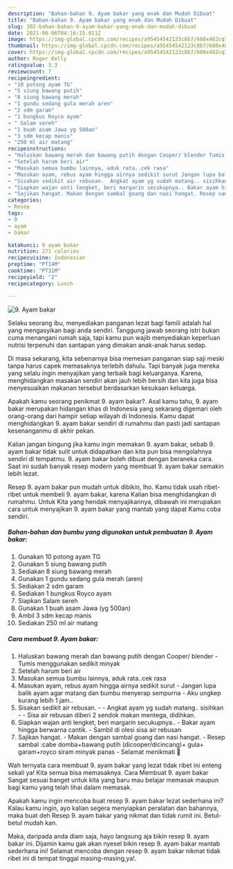 ```yaml
---
description: "Bahan-bahan 9. Ayam bakar yang enak dan Mudah Dibuat"
title: "Bahan-bahan 9. Ayam bakar yang enak dan Mudah Dibuat"
slug: 302-bahan-bahan-9-ayam-bakar-yang-enak-dan-mudah-dibuat
date: 2021-06-06T04:16:15.011Z
image: https://img-global.cpcdn.com/recipes/a95454542123c8b7/680x482cq70/9-ayam-bakar-foto-resep-utama.jpg
thumbnail: https://img-global.cpcdn.com/recipes/a95454542123c8b7/680x482cq70/9-ayam-bakar-foto-resep-utama.jpg
cover: https://img-global.cpcdn.com/recipes/a95454542123c8b7/680x482cq70/9-ayam-bakar-foto-resep-utama.jpg
author: Roger Kelly
ratingvalue: 3.3
reviewcount: 7
recipeingredient:
- "10 potong ayam TG"
- "5 siung bawang putih"
- "8 siung bawang merah"
- "1 gundu sedang gula merah aren"
- "2 sdm garam"
- "1 bungkus Royco ayam"
- " Salam sereh"
- "1 buah asam Jawa yg 500an"
- "3 sdm kecap manis"
- "250 ml air matang"
recipeinstructions:
- "Haluskan bawang merah dan bawang putih dengan Cooper/ blender Tumis menggunakan sedikit minyak"
- "Setelah harum beri air"
- "Masukan semua bumbu lainnya, aduk rata..cek rasa"
- "Masukan ayam, rebus ayam hingga airnya sedikit surut Jangan lupa balik ayam agar matang dan bumbu menyerap sempurna Aku ungkep kurang lebih 1 jam.."
- "Sisakan sedikit air rebusan.  Angkat ayam yg sudah matang.. sisihkan  Sisa air rebusan diberi 2 sendok makan mentega, didihkan."
- "Siapkan wajan anti lengket, beri margarin secukupnya.. Bakar ayam hingga berwarna cantik. Sambil di olesi sisa air rebusan"
- "Sajikan hangat. Makan dengan sambal goang dan nasi hangat. Resep sambal :cabe domba+bawang putih (dicooper/dicincang)+ gula+ garam+royco siram minyak panas Selamat menikmati 🥰"
categories:
- Resep
tags:
- 9
- ayam
- bakar

katakunci: 9 ayam bakar 
nutrition: 271 calories
recipecuisine: Indonesian
preptime: "PT14M"
cooktime: "PT31M"
recipeyield: "2"
recipecategory: Lunch

---
```



![9. Ayam bakar](https://img-global.cpcdn.com/recipes/a95454542123c8b7/680x482cq70/9-ayam-bakar-foto-resep-utama.jpg)

Selaku seorang ibu, menyediakan panganan lezat bagi famili adalah hal yang mengasyikan bagi anda sendiri. Tanggung jawab seorang istri bukan cuma menangani rumah saja, tapi kamu pun wajib menyediakan keperluan nutrisi terpenuhi dan santapan yang dimakan anak-anak harus sedap.

Di masa  sekarang, kita sebenarnya bisa memesan panganan siap saji meski tanpa harus capek memasaknya terlebih dahulu. Tapi banyak juga mereka yang selalu ingin menyajikan yang terbaik bagi keluarganya. Karena, menghidangkan masakan sendiri akan jauh lebih bersih dan kita juga bisa menyesuaikan makanan tersebut berdasarkan kesukaan keluarga. 



Apakah kamu seorang penikmat 9. ayam bakar?. Asal kamu tahu, 9. ayam bakar merupakan hidangan khas di Indonesia yang sekarang digemari oleh orang-orang dari hampir setiap wilayah di Indonesia. Kamu dapat menghidangkan 9. ayam bakar sendiri di rumahmu dan pasti jadi santapan kesenanganmu di akhir pekan.

Kalian jangan bingung jika kamu ingin memakan 9. ayam bakar, sebab 9. ayam bakar tidak sulit untuk didapatkan dan kita pun bisa mengolahnya sendiri di tempatmu. 9. ayam bakar boleh dibuat dengan beraneka cara. Saat ini sudah banyak resep modern yang membuat 9. ayam bakar semakin lebih lezat.

Resep 9. ayam bakar pun mudah untuk dibikin, lho. Kamu tidak usah ribet-ribet untuk membeli 9. ayam bakar, karena Kalian bisa menghidangkan di rumahmu. Untuk Kita yang hendak menyajikannya, dibawah ini merupakan cara untuk menyajikan 9. ayam bakar yang mantab yang dapat Kamu coba sendiri.

<!--inarticleads1-->

##### Bahan-bahan dan bumbu yang digunakan untuk pembuatan 9. Ayam bakar:

1. Gunakan 10 potong ayam TG
1. Gunakan 5 siung bawang putih
1. Sediakan 8 siung bawang merah
1. Gunakan 1 gundu sedang gula merah (aren)
1. Sediakan 2 sdm garam
1. Sediakan 1 bungkus Royco ayam
1. Siapkan  Salam sereh
1. Gunakan 1 buah asam Jawa (yg 500an)
1. Ambil 3 sdm kecap manis
1. Sediakan 250 ml air matang




<!--inarticleads2-->

##### Cara membuat 9. Ayam bakar:

1. Haluskan bawang merah dan bawang putih dengan Cooper/ blender - Tumis menggunakan sedikit minyak
1. Setelah harum beri air
1. Masukan semua bumbu lainnya, aduk rata..cek rasa
1. Masukan ayam, rebus ayam hingga airnya sedikit surut - Jangan lupa balik ayam agar matang dan bumbu menyerap sempurna - Aku ungkep kurang lebih 1 jam..
1. Sisakan sedikit air rebusan. -  - Angkat ayam yg sudah matang.. sisihkan -  - Sisa air rebusan diberi 2 sendok makan mentega, didihkan.
1. Siapkan wajan anti lengket, beri margarin secukupnya.. - Bakar ayam hingga berwarna cantik. - Sambil di olesi sisa air rebusan
1. Sajikan hangat. - Makan dengan sambal goang dan nasi hangat. - Resep sambal :cabe domba+bawang putih (dicooper/dicincang)+ gula+ garam+royco siram minyak panas - Selamat menikmati 🥰




Wah ternyata cara membuat 9. ayam bakar yang lezat tidak ribet ini enteng sekali ya! Kita semua bisa memasaknya. Cara Membuat 9. ayam bakar Sangat sesuai banget untuk kita yang baru mau belajar memasak maupun bagi kamu yang telah lihai dalam memasak.

Apakah kamu ingin mencoba buat resep 9. ayam bakar lezat sederhana ini? Kalau kamu ingin, ayo kalian segera menyiapkan peralatan dan bahannya, maka buat deh Resep 9. ayam bakar yang nikmat dan tidak rumit ini. Betul-betul mudah kan. 

Maka, daripada anda diam saja, hayo langsung aja bikin resep 9. ayam bakar ini. Dijamin kamu gak akan nyesel bikin resep 9. ayam bakar mantab sederhana ini! Selamat mencoba dengan resep 9. ayam bakar nikmat tidak ribet ini di tempat tinggal masing-masing,ya!.

